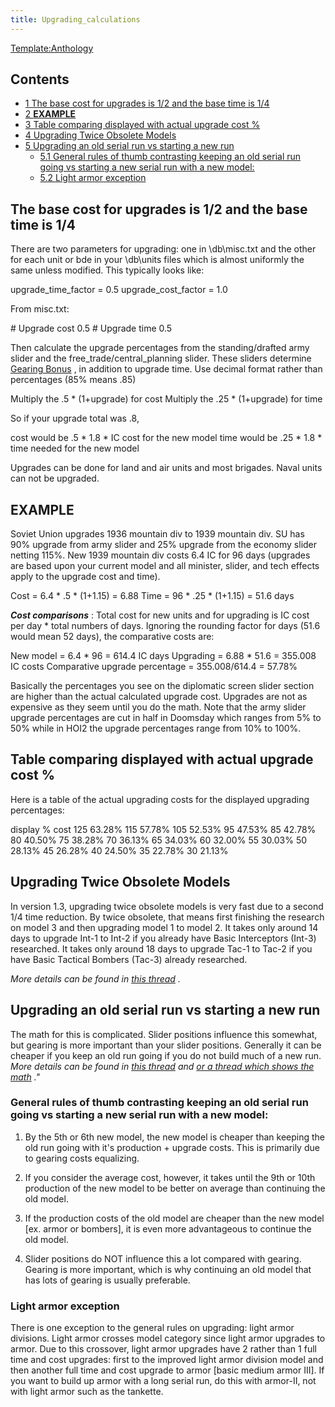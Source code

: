 ```yaml
---
title: Upgrading_calculations
---
```


[Template:Anthology](/wiki/index.php?title=Template:Anthology&action=edit&redlink=1 "Template:Anthology (page does not exist)")

## Contents

- [1 The base cost for upgrades is 1/2 and the base time is 1/4](#The_base_cost_for_upgrades_is_1.2F2_and_the_base_time_is_1.2F4)
- [2 **EXAMPLE**](#EXAMPLE)
- [3 Table comparing displayed with actual upgrade cost %](#Table_comparing_displayed_with_actual_upgrade_cost_.25)
- [4 Upgrading Twice Obsolete Models](#Upgrading_Twice_Obsolete_Models)
- [5 Upgrading an old serial run vs starting a new run](#Upgrading_an_old_serial_run_vs_starting_a_new_run)
  - [5.1 General rules of thumb contrasting keeping an old serial run going vs starting a new serial run with a new model:](#General_rules_of_thumb_contrasting_keeping_an_old_serial_run_going_vs_starting_a_new_serial_run_with_a_new_model:)
  - [5.2 Light armor exception](#Light_armor_exception)

## The base cost for upgrades is 1/2 and the base time is 1/4

There are two parameters for upgrading: one in \\db\\misc.txt and the other for each unit or bde in your \\db\\units files which is almost uniformly the same unless modified. This typically looks like:

upgrade_time_factor = 0.5 upgrade_cost_factor = 1.0

From misc.txt:

\# Upgrade cost 0.5 # Upgrade time 0.5

Then calculate the upgrade percentages from the standing/drafted army slider and the free_trade/central_planning slider. These sliders determine [Gearing Bonus](/wiki/Gearing_Bonus "Gearing Bonus") , in addition to upgrade time. Use decimal format rather than percentages (85% means .85)

Multiply the .5 \* (1+upgrade) for cost Multiply the .25 \* (1+upgrade) for time

So if your upgrade total was .8,

cost would be .5 \* 1.8 \* IC cost for the new model time would be .25 \* 1.8 \* time needed for the new model

Upgrades can be done for land and air units and most brigades. Naval units can not be upgraded.

## **EXAMPLE**

Soviet Union upgrades 1936 mountain div to 1939 mountain div. SU has 90% upgrade from army slider and 25% upgrade from the economy slider netting 115%. New 1939 mountain div costs 6.4 IC for 96 days (upgrades are based upon your current model and all minister, slider, and tech effects apply to the upgrade cost and time).

Cost = 6.4 \* .5 \* (1+1.15) = 6.88 Time = 96 \* .25 \* (1+1.15) = 51.6 days

_**Cost comparisons**_ : Total cost for new units and for upgrading is IC cost per day \* total numbers of days. Ignoring the rounding factor for days (51.6 would mean 52 days), the comparative costs are:

New model = 6.4 \* 96 = 614.4 IC days Upgrading = 6.88 \* 51.6 = 355.008 IC costs Comparative upgrade percentage = 355.008/614.4 = 57.78%

Basically the percentages you see on the diplomatic screen slider section are higher than the actual calculated upgrade cost. Upgrades are not as expensive as they seem until you do the math. Note that the army slider upgrade percentages are cut in half in Doomsday which ranges from 5% to 50% while in HOI2 the upgrade percentages range from 10% to 100%.

## Table comparing displayed with actual upgrade cost %

Here is a table of the actual upgrading costs for the displayed upgrading percentages:

display % cost 125 63.28% 115 57.78% 105 52.53% 95 47.53% 85 42.78% 80 40.50% 75 38.28% 70 36.13% 65 34.03% 60 32.00% 55 30.03% 50 28.13% 45 26.28% 40 24.50% 35 22.78% 30 21.13%

## Upgrading Twice Obsolete Models

In version 1.3, upgrading twice obsolete models is very fast due to a second 1/4 time reduction. By twice obsolete, that means first finishing the research on model 3 and then upgrading model 1 to model 2. It takes only around 14 days to upgrade Int-1 to Int-2 if you already have Basic Interceptors (Int-3) researched. It takes only around 18 days to upgrade Tac-1 to Tac-2 if you have Basic Tactical Bombers (Tac-3) already researched.

_More details can be found in [this thread](http://forum.paradoxplaza.com/forum/showthread.php?t=228288) ._

## Upgrading an old serial run vs starting a new run

The math for this is complicated. Slider positions influence this somewhat, but gearing is more important than your slider positions. Generally it can be cheaper if you keep an old run going if you do not build much of a new run. _More details can be found in [this thread](http://forum.paradoxplaza.com/forum/showthread.php?t=299726) and [or a thread which shows the math](http://forum.paradoxplaza.com/forum/showthread.php?p=9651733#post9651733) ."_

### General rules of thumb contrasting keeping an old serial run going vs starting a new serial run with a new model:

1. By the 5th or 6th new model, the new model is cheaper than keeping the old run going with it's production + upgrade costs. This is primarily due to gearing costs equalizing.

2. If you consider the average cost, however, it takes until the 9th or 10th production of the new model to be better on average than continuing the old model.

3. If the production costs of the old model are cheaper than the new model \[ex. armor or bombers\], it is even more advantageous to continue the old model.

4. Slider positions do NOT influence this a lot compared with gearing. Gearing is more important, which is why continuing an old model that has lots of gearing is usually preferable.

### Light armor exception

There is one exception to the general rules on upgrading: light armor divisions. Light armor crosses model category since light armor upgrades to armor. Due to this crossover, light armor upgrades have 2 rather than 1 full time and cost upgrades: first to the improved light armor division model and then another full time and cost upgrade to armor \[basic medium armor III\]. If you want to build up armor with a long serial run, do this with armor-II, not with light armor such as the tankette.
